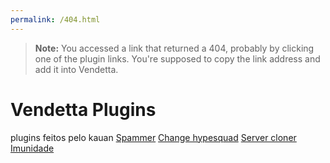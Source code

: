 ```yaml
---
permalink: /404.html
---
```

> **Note:** You accessed a link that returned a 404, probably by clicking one of the plugin links. You're supposed to copy the link address and add it into Vendetta.

# Vendetta Plugins
plugins feitos pelo kauan 
[Spammer](https://kauannre.github.io/plugin/spammer/) 
[Change hypesquad](https://kauannre.github.io/plugin/change-hypesquad/)
[Server cloner](https://kauannre.github.io/plugin/servecloner/)
[Imunidade](https://kauannre.github.io/plugin/imunidade/)


